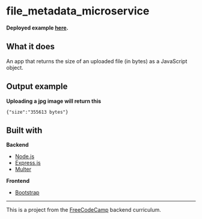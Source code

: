 # file_metadata_microservice

**Deployed example [here](https://fcc-image-api.herokuapp.com/).**

## What it does
An app that returns the size of an uploaded file (in bytes) as a JavaScript object.

## Output example

**Uploading a jpg image will return this**

`{"size":"355613 bytes"}`

## Built with

**Backend**
* [Node.js](https://nodejs.org/en/)
* [Express.js](http://expressjs.com/)
* [Multer](https://www.npmjs.com/package/multer)

**Frontend**
* [Bootstrap](https://getbootstrap.com/)

--- 

This is a project from the [FreeCodeCamp](https://www.freecodecamp.org/) backend curriculum.